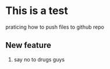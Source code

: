 # This is a test 

praticing how to push files to github repo

## New feature

1. say no to drugs guys
